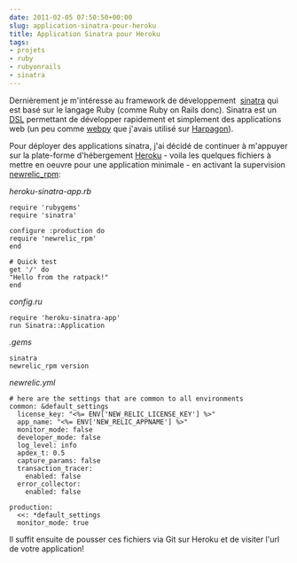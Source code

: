 ```yaml
---
date: 2011-02-05 07:50:50+00:00
slug: application-sinatra-pour-heroku
title: Application Sinatra pour Heroku
tags:
- projets
- ruby
- rubyonrails
- sinatra
---
```


Dernièrement je m'intéresse au framework de développement  [sinatra](http://www.sinatrarb.com/) qui est basé sur le langage Ruby (comme Ruby on Rails donc). Sinatra est un [DSL](http://fr.wikipedia.org/wiki/Domain-specific_programming_language) permettant de développer rapidement et simplement des applications web (un peu comme [webpy](http://webpy.org/) que j'avais utilisé sur [Harpagon](http://labs.zeneffy.fr/projets/harpagon/)).

Pour déployer des applications sinatra, j'ai décidé de continuer à m'appuyer sur la plate-forme d'hébergement [Heroku](http://heroku.com/) - voila les quelques fichiers à mettre en oeuvre pour une application minimale - en activant la supervision [newrelic_rpm](http://newrelic.com/):
<!--more-->
*heroku-sinatra-app.rb*

	require 'rubygems'
	require 'sinatra'

	configure :production do
	require 'newrelic_rpm'
	end

	# Quick test
	get '/' do
	"Hello from the ratpack!"
	end

*config.ru*

	require 'heroku-sinatra-app'
	run Sinatra::Application

*.gems*

	sinatra
	newrelic_rpm version

*newrelic.yml*

	# here are the settings that are common to all environments
	common: &default_settings
	  license_key: "<%= ENV['NEW_RELIC_LICENSE_KEY'] %>"
	  app_name: "<%= ENV['NEW_RELIC_APPNAME'] %>"
	  monitor_mode: false
	  developer_mode: false
	  log_level: info
	  apdex_t: 0.5
	  capture_params: false
	  transaction_tracer:
	    enabled: false
	  error_collector:
	    enabled: false

	production:
	  <<: *default_settings
	  monitor_mode: true

Il suffit ensuite de pousser ces fichiers via Git sur Heroku et de visiter l'url de votre application!
